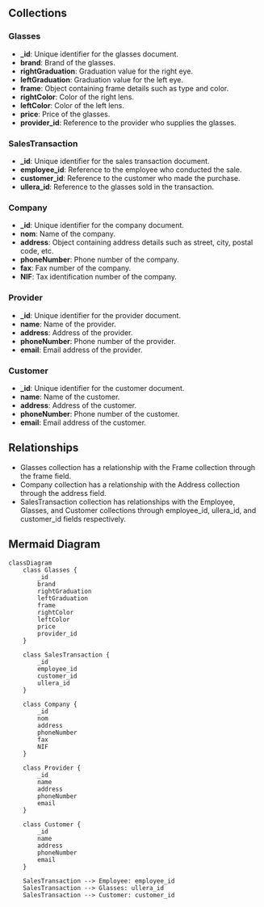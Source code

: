 ## Collections

### Glasses

- **_id**: Unique identifier for the glasses document.
- **brand**: Brand of the glasses.
- **rightGraduation**: Graduation value for the right eye.
- **leftGraduation**: Graduation value for the left eye.
- **frame**: Object containing frame details such as type and color.
- **rightColor**: Color of the right lens.
- **leftColor**: Color of the left lens.
- **price**: Price of the glasses.
- **provider_id**: Reference to the provider who supplies the glasses.
  

### SalesTransaction

- **_id**: Unique identifier for the sales transaction document.
- **employee_id**: Reference to the employee who conducted the sale.
- **customer_id**: Reference to the customer who made the purchase.
- **ullera_id**: Reference to the glasses sold in the transaction.

### Company

- **_id**: Unique identifier for the company document.
- **nom**: Name of the company.
- **address**: Object containing address details such as street, city, postal code, etc.
- **phoneNumber**: Phone number of the company.
- **fax**: Fax number of the company.
- **NIF**: Tax identification number of the company.

### Provider

- **_id**: Unique identifier for the provider document.
- **name**: Name of the provider.
- **address**: Address of the provider.
- **phoneNumber**: Phone number of the provider.
- **email**: Email address of the provider.

### Customer

- **_id**: Unique identifier for the customer document.
- **name**: Name of the customer.
- **address**: Address of the customer.
- **phoneNumber**: Phone number of the customer.
- **email**: Email address of the customer.

## Relationships

- Glasses collection has a relationship with the Frame collection through the frame field.
- Company collection has a relationship with the Address collection through the address field.
- SalesTransaction collection has relationships with the Employee, Glasses, and Customer collections through employee_id, ullera_id, and customer_id fields respectively.

## Mermaid Diagram

```mermaid
classDiagram
    class Glasses {
        _id
        brand
        rightGraduation
        leftGraduation
        frame
        rightColor
        leftColor
        price
        provider_id
    }

    class SalesTransaction {
        _id
        employee_id
        customer_id
        ullera_id
    }

    class Company {
        _id
        nom
        address
        phoneNumber
        fax
        NIF
    }

    class Provider {
        _id
        name
        address
        phoneNumber
        email
    }

    class Customer {
        _id
        name
        address
        phoneNumber
        email
    }

    SalesTransaction --> Employee: employee_id
    SalesTransaction --> Glasses: ullera_id
    SalesTransaction --> Customer: customer_id

